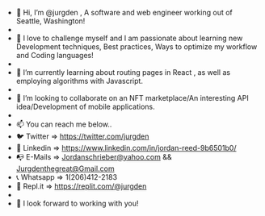 - 👋 Hi, I’m @jurgden , A software and web engineer working out of Seattle, Washington!
- 
- 👀 I love to challenge myself and I am passionate about learning new Development techniques, Best practices, Ways to optimize my workflow and Coding languages!
- 
- 🌱 I’m currently learning about routing pages in React , as well as employing algorithms with Javascript.
- 
- 💞️ I’m looking to collaborate on an NFT marketplace/An interesting API idea/Development of mobile applications.
- 
- 📫 You can reach me below..
- 🐦 Twitter => https://twitter.com/jurgden
- 🔗 Linkedin => https://www.linkedin.com/in/jordan-reed-9b6501b0/
- 📭 E-Mails => Jordanschrieber@yahoo.com && Jurgdenthegreat@Gmail.com
- 📞 Whatsapp => 1(206)412-2183
- 👾 Repl.it => https://replit.com/@jurgden
- 
- 🔭 I look forward to working with you!

<!---
jurgden/jurgden is a ✨ special ✨ repository because its `README.md` (this file) appears on your GitHub profile.
You can click the Preview link to take a look at your changes.
--->
